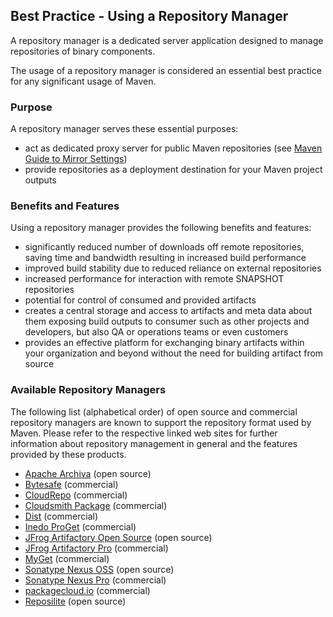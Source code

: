 ## Best Practice - Using a Repository Manager
<!--
Licensed to the Apache Software Foundation (ASF) under one
or more contributor license agreements.  See the NOTICE file
distributed with this work for additional information
regarding copyright ownership.  The ASF licenses this file
to you under the Apache License, Version 2.0 (the
"License"); you may not use this file except in compliance
with the License.  You may obtain a copy of the License at

    http://www.apache.org/licenses/LICENSE-2.0

Unless required by applicable law or agreed to in writing,
software distributed under the License is distributed on an
"AS IS" BASIS, WITHOUT WARRANTIES OR CONDITIONS OF ANY
KIND, either express or implied.  See the License for the
specific language governing permissions and limitations
under the License.
-->
A repository manager is a dedicated server application designed to manage
repositories of binary components.

The usage of a repository manager is 
considered an essential best practice for any significant usage of Maven.


### Purpose

A repository manager serves these essential purposes:

* act as dedicated proxy server for public Maven repositories
(see [Maven Guide to Mirror Settings](./guides/mini/guide-mirror-settings.html))
* provide repositories as a deployment destination for your Maven project 
outputs

### Benefits and Features

Using a repository manager provides the following benefits and features:

* significantly reduced number of downloads off remote repositories, saving time
and bandwidth resulting in increased build performance
* improved build stability due to reduced reliance on external repositories
* increased performance for interaction with remote SNAPSHOT repositories
* potential for control of consumed and provided artifacts
* creates a central storage and access to artifacts and meta data about them 
exposing build outputs to consumer such as other projects and developers, but 
also QA or operations teams or even customers 
* provides an effective platform for exchanging binary artifacts within 
your organization and beyond without the need for building artifact from source

### Available Repository Managers

The following list (alphabetical order) of open source and commercial repository
 managers are known to support the repository format used by Maven. Please refer to the respective linked web sites for further information about repository management in general 
and the features provided by these products.

* <a href="https://archiva.apache.org/" target="_blank">Apache Archiva</a> (open source)
* <a href="https://bytesafe.dev/" target="_blank">Bytesafe</a> (commercial)
* <a href="https://www.cloudrepo.io" target="_blank">CloudRepo</a> (commercial)
* <a href="https://www.cloudsmith.io" target="_blank">Cloudsmith Package</a> (commercial)
* <a href="https://www.dist.cloud" target="_blank">Dist</a> (commercial)
* <a href="https://inedo.com/proget" target="_blank">Inedo ProGet</a> (commercial)
* <a href="https://www.jfrog.com/open-source" target="_blank">JFrog Artifactory Open Source</a> (open source)
* <a href="https://www.jfrog.com/artifactory/" target="_blank">JFrog Artifactory Pro</a> (commercial)
* <a href="https://www.myget.org" target="_blank">MyGet</a> (commercial)
* <a href="https://www.sonatype.org/nexus/go/" target="_blank">Sonatype Nexus OSS</a> (open source)
* <a href="https://links.sonatype.com/products/nexus/pro/home" target="_blank">Sonatype Nexus Pro</a> (commercial)
* <a href="https://packagecloud.io" target="_blank">packagecloud.io</a> (commercial)
* <a href="https://reposilite.com" target="_blank">Reposilite</a> (open source)
